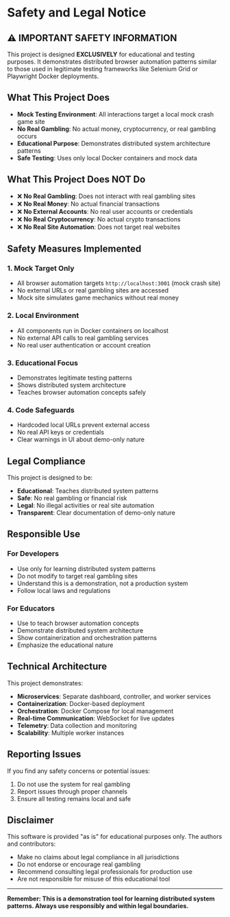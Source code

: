 # Safety and Legal Notice

## ⚠️ IMPORTANT SAFETY INFORMATION

This project is designed **EXCLUSIVELY** for educational and testing purposes. It demonstrates distributed browser automation patterns similar to those used in legitimate testing frameworks like Selenium Grid or Playwright Docker deployments.

## What This Project Does

- **Mock Testing Environment**: All interactions target a local mock crash game site
- **No Real Gambling**: No actual money, cryptocurrency, or real gambling occurs
- **Educational Purpose**: Demonstrates distributed system architecture patterns
- **Safe Testing**: Uses only local Docker containers and mock data

## What This Project Does NOT Do

- ❌ **No Real Gambling**: Does not interact with real gambling sites
- ❌ **No Real Money**: No actual financial transactions
- ❌ **No External Accounts**: No real user accounts or credentials
- ❌ **No Real Cryptocurrency**: No actual crypto transactions
- ❌ **No Real Site Automation**: Does not target real websites

## Safety Measures Implemented

### 1. Mock Target Only
- All browser automation targets `http://localhost:3001` (mock crash site)
- No external URLs or real gambling sites are accessed
- Mock site simulates game mechanics without real money

### 2. Local Environment
- All components run in Docker containers on localhost
- No external API calls to real gambling services
- No real user authentication or account creation

### 3. Educational Focus
- Demonstrates legitimate testing patterns
- Shows distributed system architecture
- Teaches browser automation concepts safely

### 4. Code Safeguards
- Hardcoded local URLs prevent external access
- No real API keys or credentials
- Clear warnings in UI about demo-only nature

## Legal Compliance

This project is designed to be:
- **Educational**: Teaches distributed system patterns
- **Safe**: No real gambling or financial risk
- **Legal**: No illegal activities or real site automation
- **Transparent**: Clear documentation of demo-only nature

## Responsible Use

### For Developers
- Use only for learning distributed system patterns
- Do not modify to target real gambling sites
- Understand this is a demonstration, not a production system
- Follow local laws and regulations

### For Educators
- Use to teach browser automation concepts
- Demonstrate distributed system architecture
- Show containerization and orchestration patterns
- Emphasize the educational nature

## Technical Architecture

This project demonstrates:
- **Microservices**: Separate dashboard, controller, and worker services
- **Containerization**: Docker-based deployment
- **Orchestration**: Docker Compose for local management
- **Real-time Communication**: WebSocket for live updates
- **Telemetry**: Data collection and monitoring
- **Scalability**: Multiple worker instances

## Reporting Issues

If you find any safety concerns or potential issues:
1. Do not use the system for real gambling
2. Report issues through proper channels
3. Ensure all testing remains local and safe

## Disclaimer

This software is provided "as is" for educational purposes only. The authors and contributors:
- Make no claims about legal compliance in all jurisdictions
- Do not endorse or encourage real gambling
- Recommend consulting legal professionals for production use
- Are not responsible for misuse of this educational tool

---

**Remember: This is a demonstration tool for learning distributed system patterns. Always use responsibly and within legal boundaries.**
